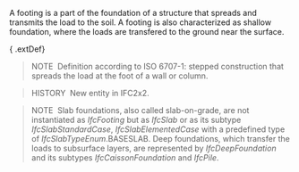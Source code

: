 ﻿A footing is a part of the foundation of a structure that spreads and transmits the load to the soil. A footing is also characterized as shallow foundation, where the loads are transfered to the ground near the surface.

{ .extDef}
> NOTE&nbsp; Definition according to ISO 6707-1: stepped construction that spreads the load at the foot of a wall or column.

> HISTORY&nbsp; New entity in IFC2x2.

> NOTE&nbsp; Slab foundations, also called slab-on-grade, are not instantiated as _IfcFooting_ but as _IfcSlab_ or as its subtype _IfcSlabStandardCase_, _IfcSlabElementedCase_ with a predefined type of _IfcSlabTypeEnum_.BASESLAB. Deep foundations, which transfer the loads to subsurface layers, are represented by _IfcDeepFoundation_ and its subtypes _IfcCaissonFoundation_ and _IfcPile_.
